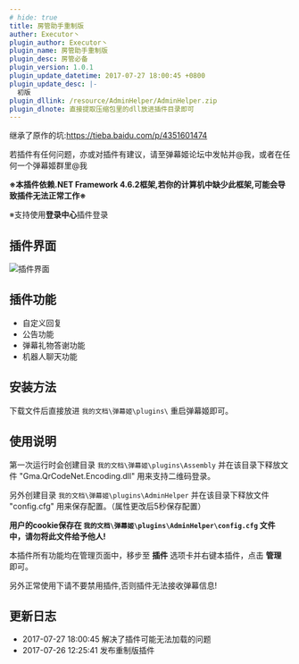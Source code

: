 ```yaml
---
# hide: true
title: 房管助手重制版
auther: Executor丶
plugin_author: Executor丶
plugin_name: 房管助手重制版
plugin_desc: 房管必备
plugin_version: 1.0.1
plugin_update_datetime: 2017-07-27 18:00:45 +0800
plugin_update_desc: |-
  初版
plugin_dllink: /resource/AdminHelper/AdminHelper.zip
plugin_dlnote: 直接提取压缩包里的dll放进插件目录即可
---
```


继承了原作的坑:https://tieba.baidu.com/p/4351601474

若插件有任何问题，亦或对插件有建议，请至弹幕姬论坛中发帖并@我，或者在任何一个弹幕姬群里@我

**※本插件依赖.NET Framework 4.6.2框架,若你的计算机中缺少此框架,可能会导致插件无法正常工作※**

※支持使用**登录中心**插件登录

插件界面
---
<img class="shadow" src="https://www.danmuji.cn/resource/AdminHelper/preview.png" alt="插件界面" />

插件功能
---
- 自定义回复
- 公告功能
- 弹幕礼物答谢功能
- 机器人聊天功能

安装方法
---

下载文件后直接放进 `我的文档\弹幕姬\plugins\` 重启弹幕姬即可。

使用说明
---

第一次运行时会创建目录 `我的文档\弹幕姬\plugins\Assembly` 并在该目录下释放文件 "Gma.QrCodeNet.Encoding.dll" 用来支持二维码登录。

另外创建目录 `我的文档\弹幕姬\plugins\AdminHelper` 并在该目录下释放文件 "config.cfg" 用来保存配置。（属性更改后5秒保存配置）

**用户的cookie保存在 `我的文档\弹幕姬\plugins\AdminHelper\config.cfg` 文件中，请勿将此文件给予他人!**

本插件所有功能均在管理页面中，移步至 **插件** 选项卡并右键本插件，点击 **管理** 即可。

另外正常使用下请不要禁用插件,否则插件无法接收弹幕信息!

更新日志
---
- 2017-07-27 18:00:45 解决了插件可能无法加载的问题
- 2017-07-26 12:25:41 发布重制版插件
